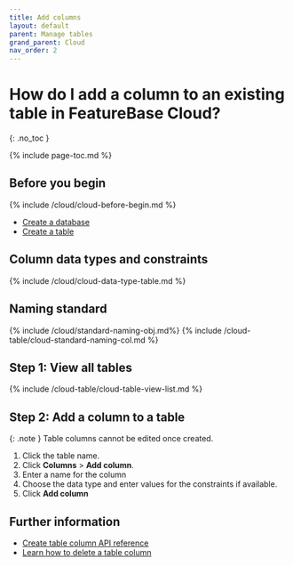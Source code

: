 ```yaml
---
title: Add columns
layout: default
parent: Manage tables
grand_parent: Cloud
nav_order: 2
---
```


# How do I add a column to an existing table in FeatureBase Cloud?
{: .no_toc }

{% include page-toc.md %}

## Before you begin

{% include /cloud/cloud-before-begin.md %}
* [Create a database](/docs/cloud/cloud-databases/cloud-db-create)
* [Create a table](/docs/cloud/cloud-tables/cloud-table-create)

## Column data types and constraints

{% include /cloud/cloud-data-type-table.md %}

## Naming standard

{% include /cloud/standard-naming-obj.md%}
{% include /cloud-table/cloud-standard-naming-col.md %}

## Step 1: View all tables

{% include /cloud-table/cloud-table-view-list.md %}

## Step 2: Add a column to a table

{: .note }
Table columns cannot be edited once created.

1. Click the table name.
2. Click **Columns** > **Add column**.
3. Enter a name for the column
4. Choose the data type and enter values for the constraints if available.
5. Click **Add column**

## Further information

* [Create table column API reference](https://api-docs-featurebase-cloud.redoc.ly/v2#operation/createTableColumn)
* [Learn how to delete a table column](/docs/cloud/cloud-tables/cloud-table-delete-column)
